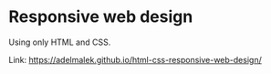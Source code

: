 # Responsive web design 

Using only HTML and CSS.

Link: https://adelmalek.github.io/html-css-responsive-web-design/
